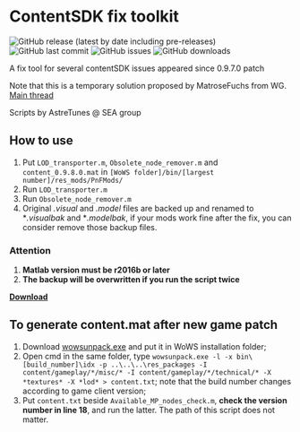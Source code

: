 # ContentSDK fix toolkit

![GitHub release (latest by date including pre-releases)](https://img.shields.io/github/v/release/SEA-group/ContentSDK-0.9.7-fix-tools?include_prereleases)
![GitHub last commit](https://img.shields.io/github/last-commit/SEA-group/ContentSDK-0.9.7-fix-tools)
![GitHub issues](https://img.shields.io/github/issues-raw/SEA-group/ContentSDK-0.9.7-fix-tools)
![GitHub downloads](https://img.shields.io/github/downloads/SEA-group/ContentSDK-0.9.7-fix-tools/total)

A fix tool for several contentSDK issues appeared since 0.9.7.0 patch

Note that this is a temporary solution proposed by MatroseFuchs from WG. [Main thread](https://forum.worldofwarships.eu/topic/140165-primitive-group-issue)

Scripts by AstreTunes @ SEA group

## How to use
1. Put `LOD_transporter.m`, `Obsolete_node_remover.m` and `content_0.9.8.0.mat` in `[WoWS folder]/bin/[largest number]/res_mods/PnFMods/`
2. Run `LOD_transporter.m`
3. Run `Obsolete_node_remover.m`
4. Original *.visual* and *.model* files are backed up and renamed to **.visualbak* and **.modelbak*, if your mods work fine after the fix, you can consider remove those backup files.

### Attention
1. **Matlab version must be r2016b or later**
2. **The backup will be overwritten if you run the script twice**

**[Download](https://github.com/SEA-group/ContentSDK-0.9.7-fix-tools/releases/download/0.9.8.0/ContentSDK_fix_0.9.8.zip)**

## To generate content.mat after new game patch
1. Download [wowsunpack.exe](https://forum.worldofwarships.eu/topic/113847-all-wows-unpack-tool-unpack-game-client-resources/) and put it in WoWS installation folder;
2. Open cmd in the same folder, type `wowsunpack.exe -l -x bin\[build_number]\idx -p ..\..\..\res_packages -I content/gameplay/*/misc/* -I content/gameplay/*/technical/* -X *textures* -X *lod* > content.txt`; note that the build number changes according to game client version;
3. Put `content.txt` beside `Available_MP_nodes_check.m`, **check the version number in line 18**, and run the latter. The path of this script does not matter.
